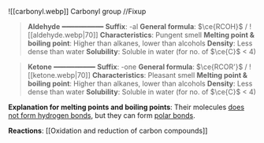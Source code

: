 ![[carbonyl.webp]]
Carbonyl group
//Fixup

> **Aldehyde**
> ━━━━━━━━━━
> **Suffix**: -al
> **General formula**: $\ce{RCOH}$ / ![[aldehyde.webp|70]]
> **Characteristics**: Pungent smell
> **Melting point & boiling point**: Higher than alkanes, lower than alcohols
> **Density**: Less dense than water
> **Solubility**: Soluble in water (for no. of $\ce{C}$ < 4)

> **Ketone**
> ━━━━━━━━━━
> **Suffix**: -one
> **General formula**: $\ce{RCOR'}$ / ![[ketone.webp|70]]
> **Characteristics**: Pleasant smell
> **Melting point & boiling point**: Higher than alkanes, lower than alcohols
> **Density**: Less dense than water
> **Solubility**: Soluble in water (for no. of $\ce{C}$ < 4)

**Explanation for melting points and boiling points**:
Their molecules <u>does not form hydrogen bonds</u>, but they can form <u>polar bonds</u>.

**Reactions**: [[Oxidation and reduction of carbon compounds]]
